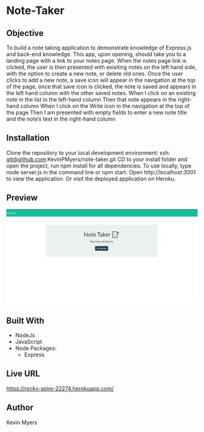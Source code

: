 # Note-Taker

## Objective
To build a note taking application to demonstrate knowledge of Express.js and back-end knowledge.
This app, upon opening, should take you to a landing page with a link to your notes page.
When the notes page link is clicked, the user is then presented with exisiting notes on the left hand side, with the option to create a new note, or delete old ones.
Once the user clicks to add a new note, a save icon will appear in the navigation at the top of the page,
once that save icon is clicked, the note is saved and appears in the left hand column with the other saved notes.
When I click on an existing note in the list in the left-hand column
Then that note appears in the right-hand column
When I click on the Write icon in the navigation at the top of the page
Then I am presented with empty fields to enter a new note title and the note’s text in the right-hand column

## Installation
Clone the repository to your local development environment:
ssh: git@github.com:KevinPMyers/note-taker.git
CD to your install folder and open the project, run npm install for all dependencies.
To use locally, type node server.js in the command line or npm start. Open http://localhost:3001 to view the application.
Or visit the deployed application on Heroku.

## Preview
![Landing Page](/public/assets/img/LandingPage.png)

## Built With
* NodeJs
* JavaScript
* Node Packages:
  * Express

## Live URL
https://rocky-spire-22274.herokuapp.com/

## Author
Kevin Myers
